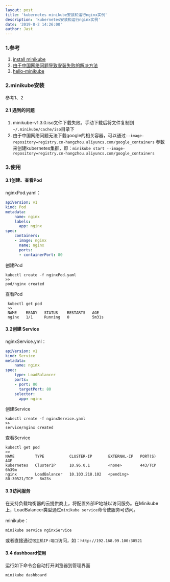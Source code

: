 ```yaml
---
layout: post
title: 'kubernetes minikube安装和运行nginx实例'
description: 'kubernetes安装和运行nginx实例'
date: '2019-8-2 14:26:00'
author: Jast
---
```


### 1.参考

1. [install minikube](https://kubernetes.io/docs/tasks/tools/install-minikube/)
2. [由于中国网络问题导致安装失败的解决方法](https://github.com/kubernetes/minikube/issues/3860)
3. [hello-minikube](https://kubernetes.io/docs/tutorials/hello-minikube/)

### 2.minikube安装

参考1、2

#### 2.1 遇到的问题

1. minikube-v1.3.0.iso文件下载失败。手动下载后将文件复制到`~/.minikube/cache/iso`目录下
2. 由于中国网络问题无法下载google的相关容器，可以通过`--image-repository=registry.cn-hangzhou.aliyuncs.com/google_containers` 参数来创建kubernetes集群，即：`minikube start --image-repository=registry.cn-hangzhou.aliyuncs.com/google_containers`


### 3.使用

#### 3.1创建、查看Pod

nginxPod.yaml：
```yaml
apiVersion: v1
kind: Pod
metadata:
    name: nginx
    labels:
      app: nginx
spec:
    containers:
    - image: nginx
      name: nginx
      ports:
      - containerPort: 80
```

创建Pod
```shell
kubectl create -f nginxPod.yaml
>>
pod/nginx created
```

查看Pod
```shell
 kubectl get pod
 >>
 NAME    READY   STATUS    RESTARTS   AGE
 nginx   1/1     Running   0          5m31s
```

#### 3.2创建 Service

nginxService.yml：
```yaml
apiVersion: v1
kind: Service
metadata:
    name: nginx
spec:
    type: LoadBalancer
    ports: 
    - port: 80
      targetPort: 80
    selector: 
      app: nginx
```
创建Service
```shell
kubectl create -f nginxService.yaml
>>
service/nginx created
```
查看Service
```shell
kubectl get pod
>>
NAME         TYPE           CLUSTER-IP       EXTERNAL-IP   PORT(S)        AGE
kubernetes   ClusterIP      10.96.0.1        <none>        443/TCP        6h39m
nginx        LoadBalancer   10.103.218.102   <pending>     80:30521/TCP   8m23s
```

#### 3.3访问服务

在支持负载均衡器的云提供商上，将配置外部IP地址以访问服务。在Minikube上，LoadBalancer类型通过`minikube service`命令使服务可访问。

minikube：
```
minikube service nginxService
```

或者直接通过`宿主机IP:端口`访问，如：`http://192.168.99.100:30521`

#### 3.4 dashboard使用

运行如下命令会自动打开浏览器到管理界面
```shell
minikube dashboard
```